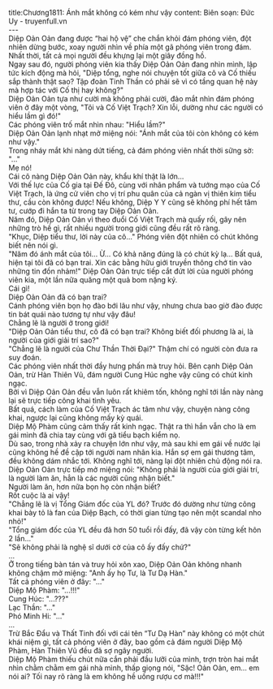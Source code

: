 title:Chương1811: Ánh mắt không có kém như vậy
content:
Biên soạn: Đức Uy - truyenfull.vn<br>---<br>Diệp Oản Oản đang được “hai hộ vệ” che chắn khỏi đám phóng viên, đột nhiên dừng bước, xoay người nhìn về phía một gã phóng viên trong đám.<br>Nhất thời, tất cả mọi người đều khựng lại một giây đồng hồ.<br>Ngay sau đó, người phóng viên kia thấy Diệp Oản Oản đang nhìn mình, lập tức kích động mà hỏi, "Diệp tổng, nghe nói chuyện tốt giữa cô và Cố thiếu sắp thành thật sao? Tập đoàn Tinh Thần có phải sẽ vì có tầng quan hệ này mà hợp tác với Cố thị hay không?"<br>Diệp Oản Oản tựa như cười mà không phải cười, đảo mắt nhìn đám phóng viên ở đây một vòng, "Tôi và Cố Việt Trạch? Xin lỗi, dường như các người có hiểu lầm gì đó!"<br>Các phóng viên trố mắt nhìn nhau: "Hiểu lầm?"<br>Diệp Oản Oản lạnh nhạt mở miệng nói: "Ánh mắt của tôi còn không có kém như vậy."<br>Trong nháy mắt khi nàng dứt tiếng, cả đám phóng viên nhất thời sững sờ: "..."<br>Mẹ nó!<br>Cái cô nàng Diệp Oản Oản này, khẩu khí thật là lớn…<br>Với thế lực của Cố gia tại Đế Đô, cùng với nhân phẩm và tướng mạo của Cố Việt Trạch, là ứng cử viên cho vị trí phu quân của cả ngàn vị thiên kim tiểu thư, cầu còn không được! Nếu không, Diệp Y Y cũng sẽ không phí hết tâm tư, cướp đi hắn ta từ trong tay Diệp Oản Oản.<br>Năm đó, Diệp Oản Oản vì theo đuổi Cố Việt Trạch mà quấy rối, gây nên những trò hề gì, rất nhiều người trong giới cũng đều rất rõ ràng.<br>"Khục, Diệp tiểu thư, lời này của cô..." Phóng viên đột nhiên có chút không biết nên nói gì.<br>"Năm đó ánh mắt của tôi... Ừ... Có khả năng đúng là có chút kỳ lạ... Bất quá, hiện tại tôi đã có bạn trai. Xin các bằng hữu giới truyền thông chớ tin vào những tin đồn nhảm!" Diệp Oản Oản trực tiếp cắt đứt lời của người phóng viên kia, một lần nữa quăng một quả bom nặng ký.<br>Cái gì!<br>Diệp Oản Oản đã có bạn trai?<br>Cánh phóng viên bọn họ đào bới lâu như vậy, nhưng chưa bao giờ đào được tin bát quái nào tương tự như vậy đâu!<br>Chẳng lẽ là người ở trong giới!<br>"Diệp Oản Oản tiểu thư, cô đã có bạn trai? Không biết đối phương là ai, là người của giới giải trí sao?"<br>"Chẳng lẽ là người của Chư Thần Thời Đại?" Thậm chí có người còn đưa ra suy đoán.<br>Các phóng viên nhất thời đầy hưng phấn mà truy hỏi. Bên cạnh Diệp Oản Oản, trừ Hàn Thiên Vũ, đám người Cung Húc nghe vậy cũng có chút kinh ngạc.<br>Bởi vì Diệp Oản Oản đều vẫn luôn rất khiêm tốn, không nghĩ tới lần này nàng lại sẽ trực tiếp công khai tình yêu.<br>Bất quá, cách làm của Cố Việt Trạch ác tâm như vậy, chuyện nàng công khai, ngược lại cũng không mấy kỳ quái.<br>Diệp Mộ Phàm cũng cảm thấy rất kinh ngạc. Thật ra thì hắn vẫn cho là em gái mình đã chia tay cùng với gã tiểu bạch kiểm nọ.<br>Dù sao, trong nhà xảy ra chuyện lớn như vậy, mà sau khi em gái về nước lại cũng không hề đề cập tới người nam nhân kia. Hắn sợ em gái thương tâm, đều không dám nhắc tới. Không nghĩ tới, nàng lại đột nhiên chủ động nói ra.<br>Diệp Oản Oản trực tiếp mở miệng nói: "Không phải là người của giới giải trí, là người làm ăn, hẳn là các người cũng nhận biết."<br>Người làm ăn, hơn nữa bọn họ còn nhận biết?<br>Rốt cuộc là ai vậy!<br>"Chẳng lẽ là vị Tổng Giám đốc của YL đó? Trước đó dường như từng công khai bày tỏ là fan của Diệp Bạch, có thời gian từng tạo nên một scandal nho nhỏ!"<br>"Tổng giám đốc của YL đều đã hơn 50 tuổi rồi đấy, đã vậy còn từng kết hôn 2 lần..."<br>"Sẽ không phải là nghệ sĩ dưới cờ của cô ấy đấy chứ?"<br>...<br>Ở trong tiếng bàn tán và truy hỏi xôn xao, Diệp Oản Oản không nhanh không chậm mở miệng: "Anh ấy họ Tư, là Tư Dạ Hàn."<br>Tất cả phóng viên ở đây: "..."<br>Diệp Mộ Phàm: "...!!!"<br>Cung Húc: "...???"<br>Lạc Thần: "..."<br>Phó Minh Hi: "..."<br>...<br>Trừ Bắc Đẩu và Thất Tinh đối với cái tên “Tư Dạ Hàn” này không có một chút khái niệm gì, tất cả phóng viên ở đây, bao gồm cả đám người Diệp Mộ Phàm, Hàn Thiên Vũ đều đã sợ ngây người.<br>Diệp Mộ Phàm thiếu chút nữa cắn phải đầu lưỡi của mình, trợn tròn hai mắt nhìn chằm chằm em gái nhà mình, thấp giọng nói, "Sặc! Oản Oản, em... em nói ai? Tối nay rõ ràng là em không hề uống rượu cơ mà!!!"